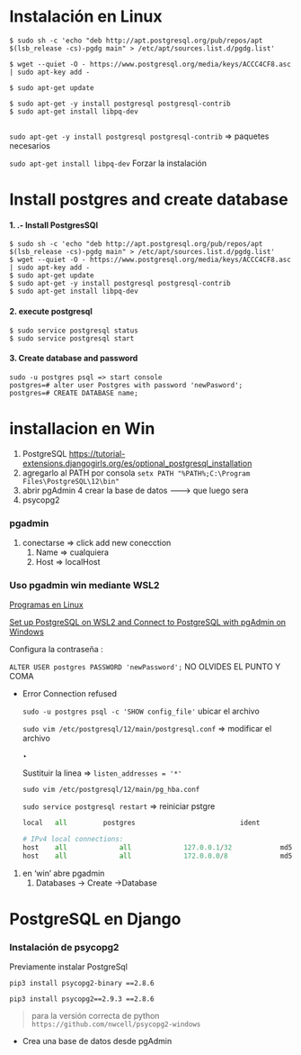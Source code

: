 # Instalación en Linux

```
$ sudo sh -c 'echo "deb http://apt.postgresql.org/pub/repos/apt $(lsb_release -cs)-pgdg main" > /etc/apt/sources.list.d/pgdg.list'
 
$ wget --quiet -O - https://www.postgresql.org/media/keys/ACCC4CF8.asc | sudo apt-key add -
 
$ sudo apt-get update
 
$ sudo apt-get -y install postgresql postgresql-contrib
$ sudo apt-get install libpq-dev
 

```

`sudo apt-get -y install postgresql postgresql-contrib`  ⇒ paquetes necesarios 

`sudo apt-get install libpq-dev`  Forzar la instalación

# Install postgres and create database

#### 1. **.- Install PostgresSQl**

```text
$ sudo sh -c 'echo "deb http://apt.postgresql.org/pub/repos/apt $(lsb_release -cs)-pgdg main" > /etc/apt/sources.list.d/pgdg.list'
$ wget --quiet -O - https://www.postgresql.org/media/keys/ACCC4CF8.asc | sudo apt-key add -
$ sudo apt-get update
$ sudo apt-get -y install postgresql postgresql-contrib
$ sudo apt-get install libpq-dev
```

#### 2. **execute postgresql**

```text
$ sudo service postgresql status
$ sudo service postgresql start
```

#### 3. **Create database and password**

```text
sudo -u postgres psql => start console
postgres=# alter user Postgres with password 'newPasword';
postgres=# CREATE DATABASE name;
```

# installacion en Win

1. PostgreSQL
    https://tutorial-extensions.djangogirls.org/es/optional_postgresql_installation
2. agregarlo al PATH por consola
        `setx PATH "%PATH%;C:\Program Files\PostgreSQL\12\bin"`
3. abrir pgAdmin 4 
        crear la base de datos ---> que luego sera  
4. psycopg2 


### pgadmin

1. conectarse ⇒ click add new conecction
    1. Name ⇒ cualquiera
    2. Host ⇒ localHost

### Uso pgadmin win mediante WSL2

[Programas en Linux](https://www.notion.so/Programas-en-Linux-081dfc3dcfdd4ee6976d58026a6998ca) 

[Set up PostgreSQL on WSL2 and Connect to PostgreSQL with pgAdmin on Windows](https://chloesun.medium.com/set-up-postgresql-on-wsl2-and-connect-to-postgresql-with-pgadmin-on-windows-ca7f0b7f38ab)

Configura la contraseña : 

`ALTER USER postgres PASSWORD 'newPassword';`  NO OLVIDES EL PUNTO Y COMA

- Error Connection refused
    
    `sudo -u postgres psql -c 'SHOW config_file'` ubicar el archivo
    
    `sudo vim /etc/postgresql/12/main/postgresql.conf` ⇒ modificar el archivo
    
    ‣ 
    
    Sustituir la linea ⇒ `listen_addresses = '*'`
    
    `sudo vim /etc/postgresql/12/main/pg_hba.conf`
    
    `sudo service postgresql restart` ⇒ reiniciar pstgre 
    
    ```python
    local   all         postgres                          ident
    
    # IPv4 local connections:
    host    all             all             127.0.0.1/32            md5
    host    all             all             172.0.0.0/8             md5
    ```
    

1. en ‘win’ abre pgadmin
    1. Databases -> Create ->Database


# PostgreSQL en Django

### Instalación de psycopg2

Previamente instalar PostgreSql

`pip3 install psycopg2-binary ==2.8.6`

`pip3 install psycopg2==2.9.3 ==2.8.6`

> para la versión correcta de python `https://github.com/nwcell/psycopg2-windows`
> 
- Crea una base de datos desde pgAdmin
